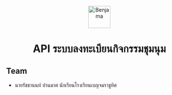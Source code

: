 <p align="center">
  <a href="https://www.benjama.ac.th/">
    <img alt="Benjama" src="https://www.benjama.ac.th/th/wp-content/uploads/2020/04/logo.svg" width="60" />
  </a>
</p>
<h1 align="center">
  API ระบบลงทะเบียนกิจกรรมชุมนุม
</h1>

## Team
- นายรัชชานนท์ ปานมาศ นักเรียนโรงเรียนเบญจมราชูทิศ 
